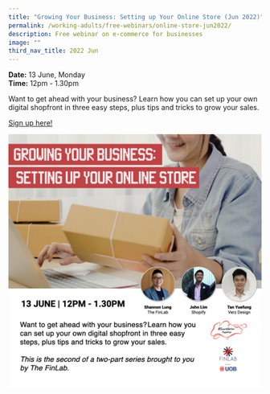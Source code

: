 ```yaml
---
title: "Growing Your Business: Setting up Your Online Store (Jun 2022)"
permalink: /working-adults/free-webinars/online-store-jun2022/
description: Free webinar on e-commerce for businesses
image: ""
third_nav_title: 2022 Jun
---
```


**Date:** 13 June, Monday
<br> **Time:** 12pm - 1.30pm

Want to get ahead with your business? Learn how you can set up your own digital shopfront in three easy steps, plus tips and tricks to grow your sales. 

[Sign up here!](https://go.gov.sg/wa-finlab4-june22)

![Free webinar for working adults on e-commerce](/images/WA-Jun-Online-Store.jpeg)